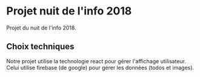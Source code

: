 # Projet nuit de l'info 2018

Projet du nuit de l'info 2018.

## Choix techniques

Notre projet utilise la technologie react pour gérer l'affichage utilisateur.
Celui utilise firebase (de google) pour gérer les données (todos et images).
